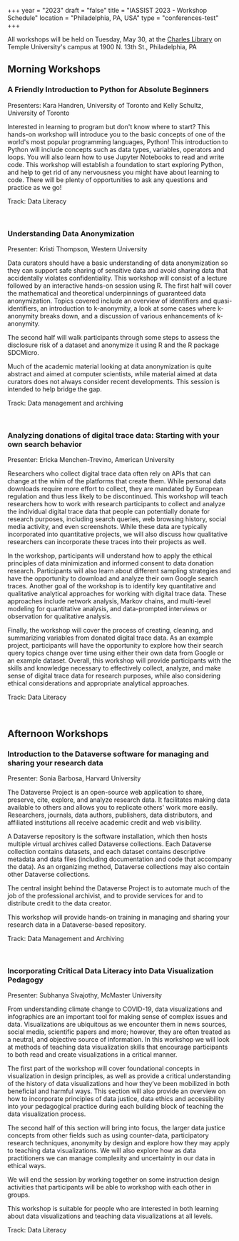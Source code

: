 +++
year = "2023"
draft = "false"
title = "IASSIST 2023 - Workshop Schedule"
location = "Philadelphia, PA, USA"
type = "conferences-test"
+++

All workshops will be held on Tuesday, May 30, at the [Charles Library](https://library.temple.edu/libraries/charles-library) on Temple University's campus at 1900 N. 13th St., Philadelphia, PA

## **Morning Workshops**

### **A Friendly Introduction to Python for Absolute Beginners**

Presenters:
Kara Handren, University of Toronto and Kelly Schultz, University of Toronto
	
Interested in learning to program but don't know where to start? This hands-on workshop will introduce you to the basic concepts of one of the world's most popular programming languages, Python! This introduction to Python will include concepts such as data types, variables, operators and loops. You will also learn how to use Jupyter Notebooks to read and write code. This workshop will establish a foundation to start exploring Python, and help to get rid of any nervousness you might have about learning to code. There will be plenty of opportunities to ask any questions and practice as we go!
	
Track: Data Literacy
	
</br>

### **Understanding Data Anonymization**
	
Presenter: Kristi Thompson, Western University
	
Data curators should have a basic understanding of data anonymization so they can support safe sharing of sensitive data and avoid sharing data that accidentally violates confidentiality. This workshop will consist of a lecture followed by an interactive hands-on session using R. The first half will cover the mathematical and theoretical underpinnings of guaranteed data anonymization. Topics covered include an overview of identifiers and quasi-identifiers, an introduction to k-anonymity, a look at some cases where k-anonymity breaks down, and a discussion of various enhancements of k-anonymity.

The second half will walk participants through some steps to assess the disclosure risk of a dataset and anonymize it using R and the R package SDCMicro.

Much of the academic material looking at data anonymization is quite abstract and aimed at computer scientists, while material aimed at data curators does not always consider recent developments. This session is intended to help bridge the gap.

Track: Data management and archiving
	
</br>

### **Analyzing donations of digital trace data: Starting with your own search behavior**

Presenter: Ericka Menchen-Trevino, American University
	
Researchers who collect digital trace data often rely on APIs that can change at the whim of the platforms that create them. While personal data downloads require more effort to collect, they are mandated by European regulation and thus less likely to be discontinued. This workshop will teach researchers how to work with research participants to collect and analyze the individual digital trace data that people can potentially donate for research purposes, including search queries, web browsing history, social media activity, and even screenshots. While these data are typically incorporated into quantitative projects, we will also discuss how qualitative researchers can incorporate these traces into their projects as well.

In the workshop, participants will understand how to apply the ethical principles of data minimization and informed consent to data donation research. Participants will also learn about different sampling strategies and have the opportunity to download and analyze their own Google search traces. Another goal of the workshop is to identify key quantitative and qualitative analytical approaches for working with digital trace data. These approaches include network analysis, Markov chains, and multi-level modeling for quantitative analysis, and data-prompted interviews or observation for qualitative analysis.

Finally, the workshop will cover the process of creating, cleaning, and summarizing variables from donated digital trace data. As an example project, participants will have the opportunity to explore how their search query topics change over time using either their own data from Google or an example dataset. Overall, this workshop will provide participants with the skills and knowledge necessary to effectively collect, analyze, and make sense of digital trace data for research purposes, while also considering ethical considerations and appropriate analytical approaches.
	
Track: Data Literacy
	
</br>

## **Afternoon Workshops**

### **Introduction to the Dataverse software for managing and sharing your research data**
	
Presenter: Sonia Barbosa, Harvard University
	
The Dataverse Project is an open-source web application to share, preserve, cite, explore, and analyze research data. It facilitates making data available to others and allows you to replicate others' work more easily. Researchers, journals, data authors, publishers, data distributors, and affiliated institutions all receive academic credit and web visibility.

A Dataverse repository is the software installation, which then hosts multiple virtual archives called Dataverse collections. Each Dataverse collection contains datasets, and each dataset contains descriptive metadata and data files (including documentation and code that accompany the data). As an organizing method, Dataverse collections may also contain other Dataverse collections.

The central insight behind the Dataverse Project is to automate much of the job of the professional archivist, and to provide services for and to distribute credit to the data creator.

This workshop will provide hands-on training in managing and sharing your research data in a Dataverse-based repository.
	
Track: Data Management and Archiving
	
</br>

### **Incorporating Critical Data Literacy into Data Visualization Pedagogy**
	
Presenter: Subhanya Sivajothy, McMaster University

From understanding climate change to COVID-19, data visualizations and infographics are an important tool for making sense of complex issues and data. Visualizations are ubiquitous as we encounter them in news sources, social media, scientific papers and more; however, they are often treated as a neutral, and objective source of information. In this workshop we will look at methods of teaching data visualization skills that encourage participants to both read and create visualizations in a critical manner.

The first part of the workshop will cover foundational concepts in visualization in design principles, as well as provide a critical understanding of the history of data visualizations and how they’ve been mobilized in both beneficial and harmful ways. This section will also provide an overview on how to incorporate principles of data justice, data ethics and accessibility into your pedagogical practice during each building block of teaching the data visualization process.

The second half of this section will bring into focus, the larger data justice concepts from other fields such as using counter-data, participatory research techniques, anonymity by design and explore how they may apply to teaching data visualizations. We will also explore how as data practitioners we can manage complexity and uncertainty in our data in ethical ways.

We will end the session by working together on some instruction design activities that participants will be able to workshop with each other in groups.

This workshop is suitable for people who are interested in both learning about data visualizations and teaching data visualizations at all levels.
	

Track: Data Literacy

